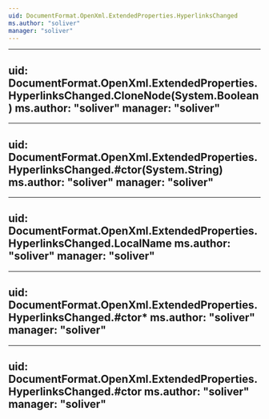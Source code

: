 ```yaml
---
uid: DocumentFormat.OpenXml.ExtendedProperties.HyperlinksChanged
ms.author: "soliver"
manager: "soliver"
---
```


---
uid: DocumentFormat.OpenXml.ExtendedProperties.HyperlinksChanged.CloneNode(System.Boolean)
ms.author: "soliver"
manager: "soliver"
---

---
uid: DocumentFormat.OpenXml.ExtendedProperties.HyperlinksChanged.#ctor(System.String)
ms.author: "soliver"
manager: "soliver"
---

---
uid: DocumentFormat.OpenXml.ExtendedProperties.HyperlinksChanged.LocalName
ms.author: "soliver"
manager: "soliver"
---

---
uid: DocumentFormat.OpenXml.ExtendedProperties.HyperlinksChanged.#ctor*
ms.author: "soliver"
manager: "soliver"
---

---
uid: DocumentFormat.OpenXml.ExtendedProperties.HyperlinksChanged.#ctor
ms.author: "soliver"
manager: "soliver"
---
